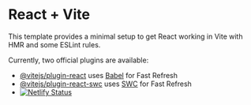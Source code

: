 # React + Vite

This template provides a minimal setup to get React working in Vite with HMR and some ESLint rules.

Currently, two official plugins are available:

- [@vitejs/plugin-react](https://github.com/vitejs/vite-plugin-react/blob/main/packages/plugin-react/README.md) uses [Babel](https://babeljs.io/) for Fast Refresh
- [@vitejs/plugin-react-swc](https://github.com/vitejs/vite-plugin-react-swc) uses [SWC](https://swc.rs/) for Fast Refresh
- [![Netlify Status](https://api.netlify.com/api/v1/badges/89d4b575-6052-49f9-be27-55e3e4e51a34/deploy-status)](https://app.netlify.com/sites/labialrc/deploys)
